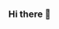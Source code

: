 ### Hi there 👋

<!--
**UgurcanSARICI/UgurcanSARICI** is a ✨ _special_ ✨ repository because its `README.md` (this file) appears on your GitHub profile.

👨‍ 💻I'm Uğurcan, a full-time Full-Stack Developer 

🔭 I’m currently student at bootcamp Clarusway

🌱 I’m currently learning Full Stack Development

❓ I'm 31 years old, from Turkey, learning enthusiast.

⚡ Fun fact: I like video games.
